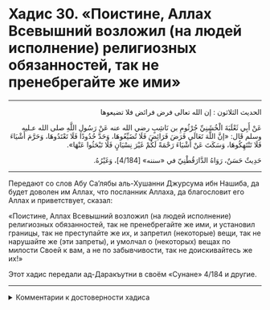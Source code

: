 <h1 class="hadith-header">Хадис 30. «Поистине, Аллах Всевышний возложил (на людей исполнение) религиозных обязанностей, так не пренебрегайте же ими» </h1>

<hr>

<p class="arabic-text" dir="rtl">
الحديث الثلاثون :
إن الله تعالى فرض فرائض فلا تضيعوها
</p>

<p class="arabic-text" dir="rtl">
عَنْ أَبِي ثَعْلَبَةَ الْخُشَنِيِّ جُرْثُومِ بن نَاشِبٍ رضي الله عنه عَنْ رَسُولِ اللَّهِ صلى الله عـليه وسلم قَال:
«إنَّ اللَّهَ تَعَالَى فَرَضَ فَرَائِضَ فَلَا تُضَيِّعُوهَا، وَحَدَّ حُدُودًا فَلَا تَعْتَدُوهَا، وَحَرَّمَ أَشْيَاءَ فَلَا تَنْتَهِكُوهَا، وَسَكَتَ عَنْ أَشْيَاءَ رَحْمَةً لَكُمْ غَيْرَ نِسْيَانٍ فَلَا تَبْحَثُوا عَنْهَا». 
</p>

<p class="arabic-subtext" dir="rtl">
حَدِيثٌ حَسَنٌ، رَوَاهُ الدَّارَقُطْنِيّ في «سننه» [4/184]، وَغَيْرُهُ. 
</p>

<hr>

<p class="russian-text">
Передают со слов Абу Са’лябы аль-Хушанни Джурсума ибн Нашиба, да будет доволен им Аллах, что посланник Аллаха, да благословит его Аллах и приветствует, сказал: 
</p>

<p class="russian-text">
«Поистине, Аллах Всевышний возложил (на людей исполнение) религиозных обязанностей, так не пренебрегайте же ими, и установил границы, так не преступайте же их, и запретил (некоторые) вещи, так не нарушайте же (эти запреты), и умолчал о (некоторых) вещах по милости Своей к вам, а не по забывчивости, так не доискивайтесь же их!»
</p>

<p class="russian-subtext">
Этот хадис передали ад-Даракъутни в своём «Сунане» 4/184 и другие.
</p>

<hr>

<details class="comments">
  <summary class="comments-title">Комментарии к достоверности хадиса</summary>
  <p class="comments-text">Шейх аль-Албани, да помилует его Аллах, сказал:<br>
— Слабый хадис. Его приводят ад-Даракъутни в своём «Сунан» (стр. 502), а также аль-Байхакъи (10/12-13), Абу Бакр аз-Заквани в «Исна ‘ашара маджлисан» (1/12), Ибн Симак в «Хадис» (2/12/2), аль-Хатыб аль-Багъдади в «аль-Фикъх валь-мутафакъих» (2/170), Мухаммад ибн Мухаммад Абуль-Футух ат-Таи в «аль-Арба’ин» (2/31 — хадис 16) и Ибн Батта в «аль-Ибана» (2/126/1) по пути Дауда ибн Абу Хинда, передавшего от Макхуля, передавшего от Абу Са’лябы аль-Хушани, который сказал: «Посланник Аллаха, да благословит его Аллах и приветствует, сказал: “…”», и он привёл этот хадис.<br>
Я (аль-Албани) говорю:<br>
— Все передатчики из этого иснада надёжные, от которых передавал хадисы Муслим, однако в нём есть два недостатка, как об этом сказал хафиз Ибн Раджаб в «Шарх аль-Арба’ина ан-Нававиййа» (стр. 200). Один из них — это недостоверность того, что Макхуль слышал (хадисы) от Абу Са’лябы. Так сказали Абу Мисхар ад-Димашкъи, хафиз Абу Ну’айм и другие.<br>
Я (аль-Албани) говорю:<br>
— Если даже достоверно, что он слышал от него в общем, то не достоверно то, что он слышал от него именно этот хадис, поскольку он был мудаллисом (подтасовщиком хадисов — прим. Фарук) и передал его в форме «от такого-то»/ ‘ан ‘ан/». Второй (недостаток) заключается в том, что есть разногласия относительно того, восходит ли он к пророку или это слова сподвижника Абу Са’лябы. Некоторые передали его от Макхуля, как его (Абу Са’лябы) слова, однако ад-Даракъутни сказал: «Похоже, что правильным является то, что он восходит к пророку, и это известнее». Ибн Раджаб сказал: «Шейх (ан-Навави,) да помилует его Аллах, назвал этот хадис хорошим, а до него это сделал хафиз Абу Бакр ас-Сам’ани[1] в “аль-Амалия”».<br>
Я (аль-Албани) говорю:<br>
— За ним последовал Абуль-Футух ат-Таи, который вслед за ним сказал: «Хадис великий, хороший. Единственным кто его передал, был Дауд от Макхуля».
Я (аль-Албани) говорю:<br>
— Если они хотят сказать, что он хороший в языковом значении, то это так, а если хотят (сказать) в терминологическом значении, как это видно, то это не так по причине первого недостатка, ибо это явный недостаток. Что касается второго недостатка, то он не явный, поскольку этот хадис возвела к пророку группа (имамов) из числа правдивых передатчиков от Дауда ибн Абу Хинда, среди которых Хафс ибн Гъияс, и от него передал его аль-Байхакъи, как останавливающийся на сподвижнике/маукъуф/. Однако правильнее считать его восходящим к пророку/марфу’/ из-за того, что он соответствует (тому, что передали) другие передатчики, которые возвели его к пророку. По всей видимости, именно из-за этого посчитал это правильным ад-Даракъутни, как об этом было сказано ранее, а Аллах знает об этом лучше всех!<br>
У этого хадиса есть два свидетельствующих в его пользу хадиса/шавàхид/, однако они являются очень слабыми и не годятся в качестве свидетельств. Один из них, из похожего хадиса Асрама ибн Хаушаба, с иснадом от Абу ад-Дарды, как восходящий к пророку. Его приводит ат-Табарани в «Му’джам ас-Сагъир» (стр. 230). Другой — по пути Нашхаля аль-Хурасани с иснадом также от Абу ад-Дарды. Его приводит ад-Даракъутни (стр. 550). Но всё, что (передают) Асрам и Нашхаль является ложью! См. «Гъаятуль-марам», стр. 17-19.</p>
</details>
